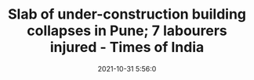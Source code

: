 ---
"title": "Slab of under-construction building collapses in Pune; 7 labourers injured - Times of India"
"date": "2021-10-31 5:56:0"
"feed_name": "GOOGLENEWSCONSTRUCTION"
"feed_website": "https://news.google.com/search?q=construction%2Bincident&hl=en-US&gl=US&ceid=US:en"
"feed_rss": "https://news.google.com/rss/search?q=construction%2Bincident&hl=en-US&gl=US&ceid=US:en"
"link": "https://timesofindia.indiatimes.com/city/pune/maharashtra-slab-of-under-construction-building-collapses-in-pune-7-labourers-injured/articleshow/87420050.cms"
"source": "{'href': 'https://timesofindia.indiatimes.com', 'title': 'Times of India'}"
"file": "_posts/2021-1-1-e65846d80993c2fc856f996880b4c14363471968.md"
"accident": "1"
"drilling": "0"
"dead": "0"
"injured": "7"
"arrested": "0"
"place": "pune"
"where": "construction site"
"causes": "collapse"
"place_uri": "http://en.wikipedia.org/wiki/Pune"
---